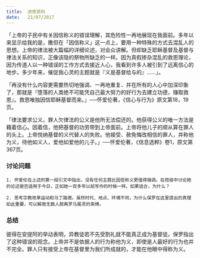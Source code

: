 ```yaml
---
title:  进修资料
date:   21/07/2017
---
```


「上帝的子民中有关因信称义的错误理解，其危险性一再地展现在我面前。多年以来显示给我的是，撒但在「因信称义」这一点上，要用一种特殊的方式去混乱人的思想。上帝的律法被大篇幅的详细论述，对会众讲解。但却缺乏耶稣基督及基督与律法关系的知识，正像该隐的祭物所缺乏的一样。因为真假掺杂混乱的救恩理论，因为传道人以一种错误的工作方式去接近人心，我看到许多人被引到了远离信心的地步。多少年来，催促我心灵的主题就是『义是基督给与的』……」。

「再没有什么内容更需要热切地强调、一再地重复、并在所有的人心中加深印象了，那就是『堕落的人类绝不可能凭自己最大努力的好行为去建立功德，赚取救恩』。救恩唯独因信耶稣基督而来。」──怀爱伦著，《信心与行为》原文第18，19页。

「律法要求公义。罪人欠律法的公义是他所无法偿还的。他获得公义的唯一方法是藉着信心。因着信，他把基督的功劳带到上帝面前。上帝将他儿子的顺从算在罪人的头上。上帝悦纳基督的义代替人的失败。他接受、赦免悔改相信的罪人，并称他为义，待他如义人，爱他如爱他的儿子。」──怀爱伦著，《信息选粹》卷1，原文第367页。

### 讨论问题

`1. 怀爱伦在上述的第一段引文中指出，没有任何主题比因信称义更值得强调。在班级中讨论她的论述是否适用于今日，正如她一百多年以前写作的时候一样。如果适合，为什么？`

`2. 思考宗教改革运动和马丁路德。虽然时代、地点、环境不同，为什么保罗在这里提出的真理如此重要，可以解救无数人脱离罗马属灵的束缚。`

### 总结

彼得在安提阿的举动表明，异教徒若不先受割礼就不能真正成为基督徒。保罗指出了这种错误的观念。上帝并不是依据人的行为称他为义，即使是人最好的行为也并不完全。罪人只有接受上帝在基督里为我们所成就的，才能在他眼中得称为义。
